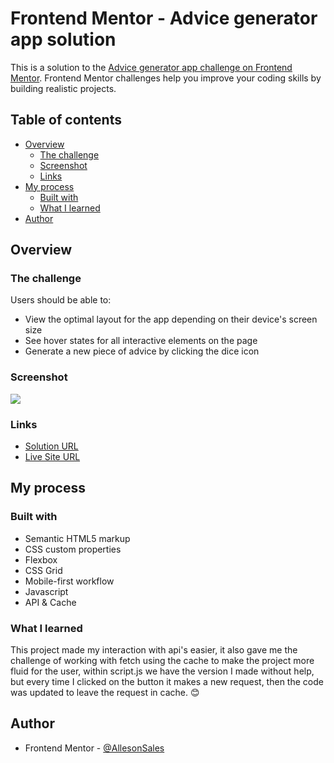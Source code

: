 # Frontend Mentor - Advice generator app solution

This is a solution to the [Advice generator app challenge on Frontend Mentor](https://www.frontendmentor.io/challenges/advice-generator-app-QdUG-13db). Frontend Mentor challenges help you improve your coding skills by building realistic projects.

## Table of contents

- [Overview](#overview)
  - [The challenge](#the-challenge)
  - [Screenshot](#screenshot)
  - [Links](#links)
- [My process](#my-process)
  - [Built with](#built-with)
  - [What I learned](#what-i-learned)
- [Author](#author)

## Overview

### The challenge

Users should be able to:

- View the optimal layout for the app depending on their device's screen size
- See hover states for all interactive elements on the page
- Generate a new piece of advice by clicking the dice icon

### Screenshot

![](./screenshot.jpg)

### Links

- [Solution URL](https://github.com/allesonsales/advice-generator)
- [Live Site URL](https://allesonsales.github.io/advice-generator/)

## My process

### Built with

- Semantic HTML5 markup
- CSS custom properties
- Flexbox
- CSS Grid
- Mobile-first workflow
- Javascript
- API & Cache

### What I learned

This project made my interaction with api's easier, it also gave me the challenge of working with fetch using the cache to make the project more fluid for the user, within script.js we have the version I made without help, but every time I clicked on the button it makes a new request, then the code was updated to leave the request in cache. 😊

## Author

- Frontend Mentor - [@AllesonSales](https://www.frontendmentor.io/profile/allesonsales)
